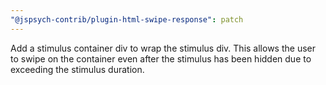 ```yaml
---
"@jspsych-contrib/plugin-html-swipe-response": patch
---
```


Add a stimulus container div to wrap the stimulus div. This allows the user to swipe on the container even after the stimulus has been hidden due to exceeding the stimulus duration.
